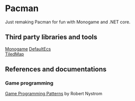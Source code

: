 # Pacman
Just remaking Pacman for fun with Monogame and .NET core.

## Third party libraries and tools
[Monogame](https://www.monogame.net/)
[DefaultEcs](https://github.com/Doraku/DefaultEcs)  
[TiledMap](https://www.mapeditor.org/)  

## References and documentations

### Game programming
[Game Programming Patterns](https://gameprogrammingpatterns.com/) by Robert Nystrom